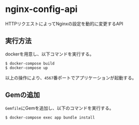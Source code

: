 # nginx-config-api
HTTPリクエストによってNginxの設定を動的に変更するAPI

## 実行方法
dockerを用意し、以下コマンドを実行する。

```
$ docker-compose build
$ docker-compose up
```

以上の操作により、`4567`番ポートでアプリケーションが起動する。

## Gemの追加
`Gemfile`にGemを追加し、以下のコマンドを実行する。

```
$ docker-compose exec app bundle install
```

